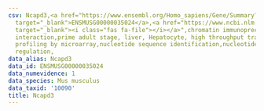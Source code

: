 ```yaml
---
csv: Ncapd3,<a href="https://www.ensembl.org/Homo_sapiens/Gene/Summary?db=core;g=ENSMUSG00000035024"
  target="_blank">ENSMUSG00000035024</a>,<a href="https://www.ncbi.nlm.nih.gov/pubmed/23834426"
  target="_blank"><i class="fas fa-file"></i></a>",chromatin immunoprecipitation assay,direct
  interaction,prime adult stage, liver, Hepatocyte, high throughput transcription
  profiling by microarray,nucleotide sequence identification,nucleotide sequence identification,transcriptional
  regulation,
data_alias: Ncapd3
data_id: ENSMUSG00000035024
data_numevidence: 1
data_species: Mus musculus
data_taxid: '10090'
title: Ncapd3
---
```

